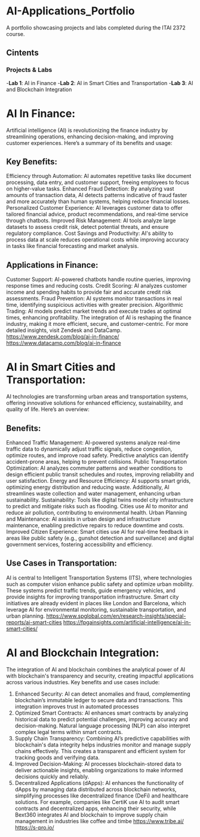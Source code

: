 # AI-Applications_Portfolio
A portfolio showcasing projects and labs completed during the ITAI 2372 course.
## Cintents

### Projects & Labs
-**Lab 1**: AI in Finance
-**Lab 2**: AI in Smart Cities and Transportation
-**Lab 3**: AI and Blockchain Integration

# AI In Finance:
Artificial intelligence (AI) is revolutionizing the finance industry by streamlining operations, enhancing decision-making, and improving customer experiences. Here’s a summary of its benefits and usage:
## Key Benefits:
Efficiency through Automation: AI automates repetitive tasks like document processing, data entry, and customer support, freeing employees to focus on higher-value tasks.
Enhanced Fraud Detection: By analyzing vast amounts of transaction data, AI detects patterns indicative of fraud faster and more accurately than human systems, helping reduce financial losses.
Personalized Customer Experience: AI leverages customer data to offer tailored financial advice, product recommendations, and real-time service through chatbots.
Improved Risk Management: AI tools analyze large datasets to assess credit risk, detect potential threats, and ensure regulatory compliance.
Cost Savings and Productivity: AI's ability to process data at scale reduces operational costs while improving accuracy in tasks like financial forecasting and market analysis.
## Applications in Finance:
Customer Support: AI-powered chatbots handle routine queries, improving response times and reducing costs.
Credit Scoring: AI analyzes customer income and spending habits to provide fair and accurate credit risk assessments.
Fraud Prevention: AI systems monitor transactions in real time, identifying suspicious activities with greater precision.
Algorithmic Trading: AI models predict market trends and execute trades at optimal times, enhancing profitability.
The integration of AI is reshaping the finance industry, making it more efficient, secure, and customer-centric. For more detailed insights, visit Zendesk and DataCamp.
https://www.zendesk.com/blog/ai-in-finance/
https://www.datacamp.com/blog/ai-in-finance

# AI in Smart Cities and Transportation:
AI technologies are transforming urban areas and transportation systems, offering innovative solutions for enhanced efficiency, sustainability, and quality of life. Here’s an overview:
## Benefits:
Enhanced Traffic Management: AI-powered systems analyze real-time traffic data to dynamically adjust traffic signals, reduce congestion, optimize routes, and improve road safety. Predictive analytics can identify accident-prone areas, helping to prevent collisions.
Public Transportation Optimization: AI analyzes commuter patterns and weather conditions to design efficient public transit schedules and routes, improving reliability and user satisfaction.
Energy and Resource Efficiency: AI supports smart grids, optimizing energy distribution and reducing waste. Additionally, AI streamlines waste collection and water management, enhancing urban sustainability.
Sustainability: Tools like digital twins model city infrastructure to predict and mitigate risks such as flooding. Cities use AI to monitor and reduce air pollution, contributing to environmental health.
Urban Planning and Maintenance: AI assists in urban design and infrastructure maintenance, enabling predictive repairs to reduce downtime and costs.
Improved Citizen Experience: Smart cities use AI for real-time feedback in areas like public safety (e.g., gunshot detection and surveillance) and digital government services, fostering accessibility and efficiency.
## Use Cases in Transportation:
AI is central to Intelligent Transportation Systems (ITS), where technologies such as computer vision enhance public safety and optimize urban mobility. These systems predict traffic trends, guide emergency vehicles, and provide insights for improving transportation infrastructure.
Smart city initiatives are already evident in places like London and Barcelona, which leverage AI for environmental monitoring, sustainable transportation, and urban planning.
https://www.spglobal.com/en/research-insights/special-reports/ai-smart-cities
https://fpgainsights.com/artificial-intelligence/ai-in-smart-cities/

# AI and Blockchain Integration:
The integration of AI and blockchain combines the analytical power of AI with blockchain's transparency and security, creating impactful applications across various industries. Key benefits and use cases include:
1.	Enhanced Security: AI can detect anomalies and fraud, complementing blockchain’s immutable ledger to secure data and transactions. This integration improves trust in automated processes
2.	Optimized Smart Contracts: AI enhances smart contracts by analyzing historical data to predict potential challenges, improving accuracy and decision-making. Natural language processing (NLP) can also interpret complex legal terms within smart contracts.
3.	Supply Chain Transparency: Combining AI’s predictive capabilities with blockchain's data integrity helps industries monitor and manage supply chains effectively. This creates a transparent and efficient system for tracking goods and verifying data.
4.	Improved Decision-Making: AI processes blockchain-stored data to deliver actionable insights, enabling organizations to make informed decisions quickly and reliably.
5.	Decentralized Applications (dApps): AI enhances the functionality of dApps by managing data distributed across blockchain networks, simplifying processes like decentralized finance (DeFi) and healthcare solutions.
For example, companies like CertiK use AI to audit smart contracts and decentralized apps, enhancing their security, while Bext360 integrates AI and blockchain to improve supply chain management in industries like coffee and timbe
https://www.tribe.ai/
https://s-pro.io/

